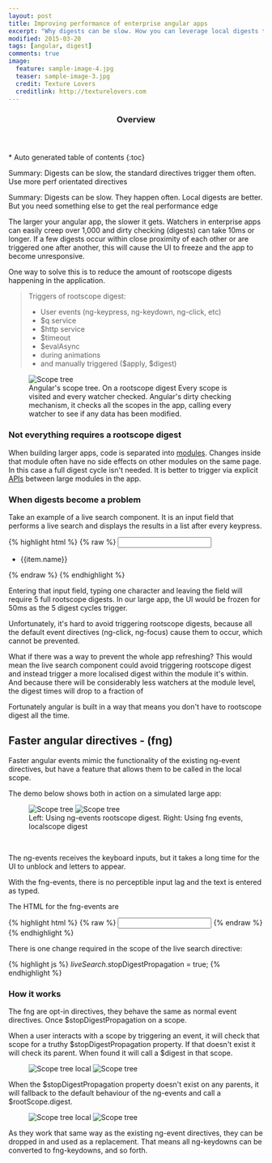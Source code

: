 ```yaml
---
layout: post
title: Improving performance of enterprise angular apps
excerpt: "Why digests can be slow. How you can leverage local digests to make it faster combining with custom directives for a performance edge"
modified: 2015-03-20
tags: [angular, digest]
comments: true
image:
  feature: sample-image-4.jpg
  teaser: sample-image-3.jpg
  credit: Texture Lovers
  creditlink: http://texturelovers.com
---
```


<section id="table-of-contents" class="toc">
  <header>
    <h3>Overview</h3>
  </header>
<div id="drawer" markdown="1">
*  Auto generated table of contents
{:toc}
</div>
</section><!-- /#table-of-contents -->

Summary: Digests can be slow, the standard directives trigger them often. Use more perf orientated directives


Summary: Digests can be slow. They happen often. Local digests are better. But you need something else to get the real performance edge


The larger your angular app, the slower it gets. Watchers in enterprise apps can easily creep over 1,000 and dirty checking (digests) can take 10ms or longer. If a few digests occur within close proximity of each other or are triggered one after another, this will cause the UI to freeze and the app to become unresponsive.

One way to solve this is to reduce the amount of rootscope digests happening in the application.


> Triggers of rootscope digest:
>
> * User events (ng-keypress, ng-keydown, ng-click, etc)
> * $q service
> * $http service
> * $timeout
> * $evalAsync
> * during animations
> * and manually triggered ($apply, $digest)

<figure>
    <img src="{{ site.url }}/images/fng-directives/scope-tree.gif" alt="Scope tree">
    <figcaption>Angular's scope tree. On a rootscope digest Every scope is visited and every watcher checked. Angular's dirty checking mechanism, it checks all the scopes in the app, calling every watcher to see if any data has been modified.</figcaption>
</figure>


### Not everything requires a rootscope digest

When building larger apps, code is separated into [modules](/a-better-module-structure-for-angular/). Changes inside that module often have no side effects on other modules on the same page. In this case a full digest cycle isn't needed. It is better to trigger via explicit [APIs](/a-better-module-structure-for-angular/#api) between large modules in the app.

### When digests become a problem

Take an example of a live search component. It is an input field that performs a live search and displays the results in a list after every keypress.

{% highlight html %}
{% raw %}
<input class="live-search"
    ng-keypress="ctrl.keypress()"
    ng-keyup="ctrl.keyup()"
    ng-keydown="ctrl.keydown()"
    ng-focus="ctrl.focus()"
    ng-blur="ctrl.focus()"
/>
<ul>
    <li ng-repeat="item in ctrl.searchResults()">{{item.name}}</li>
</ul>
{% endraw %}
{% endhighlight %}

Entering that input field, typing one character and leaving the field will require 5 full rootscope digests. In our large app, the UI would be frozen for 50ms as the 5 digest cycles trigger.

Unfortunately, it's hard to avoid triggering rootscope digests, because all the default event directives (ng-click, ng-focus) cause them to occur, which cannot be prevented.

What if there was a way to prevent the whole app refreshing? This would mean the live search component could avoid triggering rootscope digest and instead trigger a more localised digest within the module it's within. And because there will be considerably less watchers at the module level, the digest times will drop to a fraction of

Fortunately angular is built in a way that means you don't have to rootscope digest all the time.


## Faster angular directives - (fng)

Faster angular events mimic the functionality of the existing ng-event directives, but have a feature that allows them to be called in the local scope.

The demo below shows both in action on a simulated large app:

<figure class="half">
    <img src="{{ site.url }}/images/fng-directives/ng-event-anim.gif" alt="Scope tree">
    <img src="{{ site.url }}/images/fng-directives/fng-event-anim.gif" alt="Scope tree">
    <figcaption>Left: Using ng-events rootscope digest. Right: Using fng events, localscope digest</figcaption>
</figure>

<br />

The ng-events receives the keyboard inputs, but it takes a long time for the UI to unblock and letters to appear.

With the fng-events, there is no perceptible input lag and the text is entered as typed.

The HTML for the fng-events are

{% highlight html %}
{% raw %}
<input class="live-search"
    fng-keypress="ctrl.keypress()"
    fng-keyup="ctrl.keyup()"
    fng-keydown="ctrl.keydown()"
    fng-focus="ctrl.focus()"
    fng-blur="ctrl.focus()"
/>
{% endraw %}
{% endhighlight %}

There is one change required in the scope of the live search directive:

{% highlight js %}
    $liveSearch.$stopDigestPropagation = true;
{% endhighlight %}

### How it works

The fng are opt-in directives, they behave the same as normal event directives.  Once $stopDigestPropagation on a scope.

When a user interacts with a scope by triggering an event, it will check that scope for a truthy $stopDigestPropagation property. If that doesn't exist it will check its parent. When found it will call a $digest in that scope.

<figure class="half">
    <img src="{{ site.url }}/images/fng-directives/scope-tree-local.gif" alt="Scope tree local">
    <img src="{{ site.url }}/images/fng-directives/scope-local-digest.gif" alt="Scope tree">
</figure>

When the $stopDigestPropagation property doesn't exist on any parents, it will fallback to the default behaviour of the ng-events and call a $rootScope.digest.

<figure class="half">
    <img src="{{ site.url }}/images/fng-directives/scope-tree.gif" alt="Scope tree local">
    <img src="{{ site.url }}/images/fng-directives/scope-full-digest.gif" alt="Scope tree">
</figure>

As they work that same way as the existing ng-event directives, they can be dropped in and used as a replacement.
That means all ng-keydowns can be converted to fng-keydowns, and so forth.







